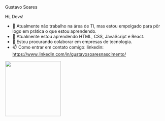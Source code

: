 Gustavo Soares

Hi, Devs!

- 🔭 Atualmente não trabalho na área de TI, mas estou empolgado para pôr logo em prática o que estou aprendendo.
- 🌱 Atualmente estou aprendendo HTML, CSS, JavaScript e React.
- 👯 Estou procurando colaborar em empresas de tecnologia. 
- 📫 Como entrar em contato comigo: linkedin: https://www.linkedin.com/in/gustavosoaresnascimento/


<div>
<a href="https://github.com/soaresgustavon">
<img loading="lazy" height="180em" src="https://github-readme-stats.vercel.app/api/top-langs/?username=soaresgustavon&layout=compact&langs_count=7&theme=dracula"/>
</div>
